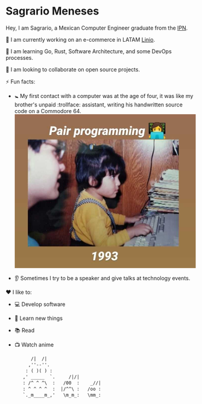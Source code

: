 # Sagrario Meneses
Hey, I am Sagrario, a Mexican Computer Engineer graduate from the [IPN](https://www.ipn.mx/).


:telescope: I am currently working on an e-commerce in LATAM [Linio](https://github.com/LinioIT).

:seedling: I am learning Go, Rust, Software Architecture, and some DevOps processes.

:dancers: I am looking to collaborate on open source projects.

:zap: Fun facts:
- :baby_symbol: My first contact with a computer was at the age of four, it was like my brother's unpaid :trollface: assistant, writing his handwritten source code on a Commodore 64.
![1993](https://github.com/smmd/smmd/blob/master/images/1993.jpg?raw=true)

- :ear: Sometimes I try to be a speaker and give talks at technology events.

:heart: I like to:
- :computer: Develop software
- :rocket: Learn new things
- :books: Read
- :tv: Watch anime

            /|  /|
           ,''--''.
          : ( )( ) :
         ,' _____  `.     /|/|
         : /^ ^ ^\  :   /00  :    _//|
         : ^ ^ ^ ^  :  |/^^\ :   /oo :
         `._m____m_,'   \m_m_:   \mm_:

